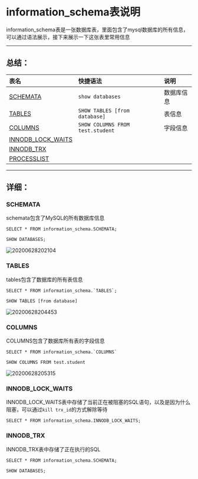 # information_schema表说明

information_schema表是一张数据库表，里面包含了mysql数据库的所有信息，可以通过语法展示，接下来展示一下这张表里常用信息

---

## 总结：

|表名|快捷语法|说明|
|:--|:--|:--|
|[SCHEMATA](#schemata)|`show databases`|数据库信息|
|[TABLES](#tables)|`SHOW TABLES [from database]`|表信息|
|[COLUMNS](#columns)|`SHOW COLUMNS FROM test.student`|字段信息|
|[INNODB_LOCK_WAITS](#lockwait)|||
|[INNODB_TRX](#trx)|||
|[PROCESSLIST](#process)|||


---

## 详细：

### <a id="schemata">SCHEMATA</a>

schemata包含了MySQL的所有数据库信息

```
SELECT * FROM information_schema.SCHEMATA;

SHOW DATABASES;
```

![20200628202104](https://cdn.jsdelivr.net/gh/SuperMarioYL/ImageHostingService@master/resources/blogs/20200628202104.png)

### <a id=tables>TABLES</a>

tables包含了数据库的所有表信息

```
SELECT * FROM information_schema.`TABLES`;

SHOW TABLES [from database]
```
![20200628204453](https://cdn.jsdelivr.net/gh/SuperMarioYL/ImageHostingService@master/resources/blogs/20200628204453.png)

### <a id="columns">COLUMNS</a>

COLUMNS包含了数据库所有表的字段信息

```
SELECT * FROM information_schema.`COLUMNS`

SHOW COLUMNS FROM test.student
```
![20200628205315](https://cdn.jsdelivr.net/gh/SuperMarioYL/ImageHostingService@master/resources/blogs/20200628205315.png)

### <a id="lockwait">INNODB_LOCK_WAITS</a>

INNODB_LOCK_WAITS表中存储了当前正在被阻塞的SQL语句，以及是因为什么阻塞，可以通过`kill trx_id`的方式解除等待

```
SELECT * FROM information_schema.INNODB_LOCK_WAITS;
```
### <a id="trx">INNODB_TRX</a>

INNODB_TRX表中存储了正在执行的SQL

```
SELECT * FROM information_schema.SCHEMATA;

SHOW DATABASES;
```
